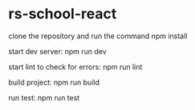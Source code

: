 # rs-school-react

clone the repository and run the command npm install

start dev server: npm run dev

start lint to check for errors: npm run lint

build project: npm run build

run test: npm run test

